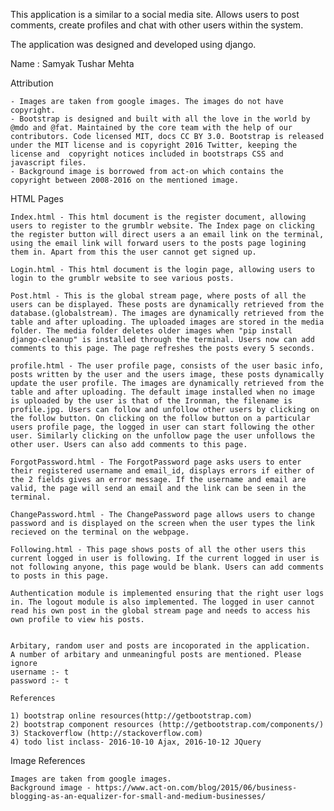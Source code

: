 This application is a similar to a social media site. Allows users to post comments, create profiles and chat with other users within the system.

The application was designed and developed using django.

Name : Samyak Tushar Mehta


Attribution
	
	- Images are taken from google images. The images do not have copyright.
	- Bootstrap is designed and built with all the love in the world by @mdo and @fat. Maintained by the core team with the help of our contributors. Code licensed MIT, docs CC BY 3.0. Bootstrap is released under the MIT license and is copyright 2016 Twitter, keeping the license and  copyright notices included in bootstraps CSS and javascript files.
	- Background image is borrowed from act-on which contains the copyright between 2008-2016 on the mentioned image.

HTML Pages
	
	Index.html - This html document is the register document, allowing users to register to the grumblr website. The Index page on clicking the register button will direct users a an email link on the terminal, using the email link will forward users to the posts page logining them in. Apart from this the user cannot get signed up.

	Login.html - This html document is the login page, allowing users to login to the grumblr website to see various posts.
	
	Post.html - This is the global stream page, where posts of all the users can be displayed. These posts are dynamically retrieved from the database.(globalstream). The images are dynamically retrieved from the table and after uploading. The uploaded images are stored in the media folder. The media folder deletes older images when "pip install django-cleanup" is installed through the terminal. Users now can add comments to this page. The page refreshes the posts every 5 seconds. 
	
	profile.html - The user profile page, consists of the user basic info, posts written by the user and the users image, these posts dynamically update the user profile. The images are dynamically retrieved from the table and after uploading. The default image installed when no image is uploaded by the user is that of the Ironman, the filename is profile.jpg. Users can follow and unfollow other users by clicking on the follow button. On clicking on the follow button on a particular users profile page, the logged in user can start following the other user. Similarly clicking on the unfollow page the user unfollows the other user. Users can also add comments to this page.
	
	ForgotPassword.html - The ForgotPassword page asks users to enter their registered username and email_id, displays errors if either of the 2 fields gives an error message. If the username and email are valid, the page will send an email and the link can be seen in the terminal. 

	ChangePassword.html - The ChangePassword page allows users to change password and is displayed on the screen when the user types the link recieved on the terminal on the webpage.

	Following.html - This page shows posts of all the other users this current logged in user is following. If the current logged in user is not following anyone, this page would be blank. Users can add comments to posts in this page.

	Authentication module is implemented ensuring that the right user logs in. The logout module is also implemented. The logged in user cannot read his own post in the global stream page and needs to access his own profile to view his posts.


	Arbitary, random user and posts are incoporated in the application. 
	A number of arbitary and unmeaningful posts are mentioned. Please ignore
	username :- t
	password :- t 

	References

	1) bootstrap online resources(http://getbootstrap.com)
	2) bootstrap component resources (http://getbootstrap.com/components/)
	3) Stackoverflow (http://stackoverflow.com)
	4) todo list inclass- 2016-10-10 Ajax, 2016-10-12 JQuery

Image References
	
	Images are taken from google images.
	Background image - https://www.act-on.com/blog/2015/06/business-blogging-as-an-equalizer-for-small-and-medium-businesses/
